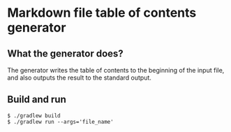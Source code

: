 # Markdown file table of contents generator

## What the generator does?
The generator writes the table of contents to the beginning of the input file, and also outputs the result to the standard output.

## Build and run
```
$ ./gradlew build 
$ ./gradlew run --args='file_name'
```
